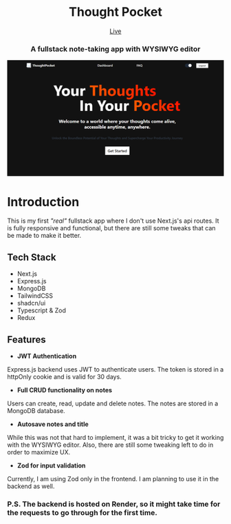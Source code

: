 <div align="center">
<h1>Thought Pocket</h1>

[Live](https://thought-pocket.kutaybekleric.com)

<h3>A fullstack note-taking app with WYSIWYG editor</h3>
</div>

![Landing Page](./public/landing_page.png)

# Introduction
This is my first _"real"_ fullstack app where I don't use Next.js's api routes. It is fully responsive and functional, but there are still some tweaks that can be made to make it better.

## Tech Stack

- Next.js
- Express.js
- MongoDB
- TailwindCSS
- shadcn/ui
- Typescript & Zod
- Redux


## Features

- <b>JWT Authentication</b> <br>

Express.js backend uses JWT to authenticate users. The token is stored in a httpOnly cookie and is valid for 30 days.

- <b>Full CRUD functionality on notes</b> <br>

Users can create, read, update and delete notes. The notes are stored in a MongoDB database.

- <b>Autosave notes and title</b><br>

While this was not that hard to implement, it was a bit tricky to get it working with the WYSIWYG editor. Also, there are still some tweaking left to do in order to maximize UX.

- <b>Zod for input validation</b> <br>

Currently, I am using Zod only in the frontend. I am planning to use it in the backend as well.


### P.S. The backend is hosted on Render, so it might take time for the requests to go through for the first time.